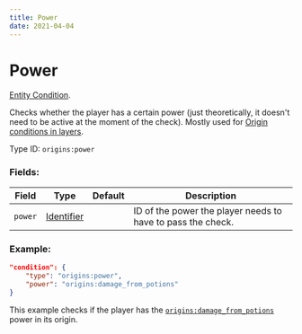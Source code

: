 ```yaml
---
title: Power
date: 2021-04-04
---
```

# Power

[Entity Condition](../entity_conditions.md).

Checks whether the player has a certain power (just theoretically, it doesn't need to be active at the moment of the check). Mostly used for [Origin conditions in layers](../misc/origin_conditions_in_layers.md).

Type ID: `origins:power`

### Fields:

Field  | Type | Default | Description
-------|------|---------|-------------
`power` | [Identifier](../data_types/identifier.md) | |  ID of the power the player needs to have to pass the check.

### Example:
```json
"condition": {
    "type": "origins:power",
    "power": "origins:damage_from_potions"
}
```
This example checks if the player has the [`origins:damage_from_potions`](https://github.com/apace100/origins-fabric/blob/master/src/main/resources/data/origins/powers/damage_from_potions.json) power in its origin.